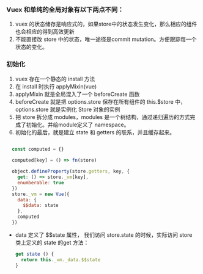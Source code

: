 ### Vuex 和单纯的全局对象有以下两点不同：
1. vuex 的状态储存是响应式的，如果store中的状态发生变化，那么相应的组件也会相应的得到高效更新
2. 不能直接改 store 中的状态，唯一途径是commit mutation。方便跟踪每一个状态的变化。

### 初始化
1. vuex 存在一个静态的 install 方法
2. 在 install 时执行 applyMixin(vue)
3. applyMixin 就是全局混入了一个 beforeCreate 函数
4. beforeCreate 就是把 options.store 保存在所有组件的 this.$store 中，options.store 就是实例化 Store 对象的实例
5. 把 store 拆分成 modules，modules 是一个树结构，通过递归遍历的方式完成了初始化。并给module定义了 namespace。
6. 初始化的最后，就是建立 state 和 getters 的联系，并且缓存起来。
  ``` javascript
    
    const computed = {}

    computed[key] = () => fn(store)

    object.defineProperty(store.getters, key, {
      get: () => store._vm[key],
      enumberable: true
    })
    store._vm = new Vue({
      data: {
        $$data: state
      },
      computed
    })
  ```
  - data 定义了 $$state 属性， 我们访问 store.state 的时候，实际访问 store 类上定义的 state 的get 方法：
    
    ```javascript
    get state () {
      return this._vm._data.$$state
    }
    ```